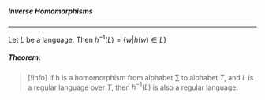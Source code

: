 ##### Inverse Homomorphisms
---
Let $L$ be a language. Then $h^{-1}(L) = \{w | h(w) \in L\}$

##### Theorem:
>[!Info]
> If h is a homomorphism from alphabet $\sum$ to alphabet $T$, and $L$ is a regular language over $T$, then $h^{-1}(L)$ is also a regular language.


